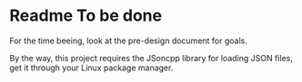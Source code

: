 Readme To be done
=========
For the time beeing, look at the pre-design document for goals.

By the way, this project requires the JSoncpp library for loading JSON files, get it through your Linux package manager.
